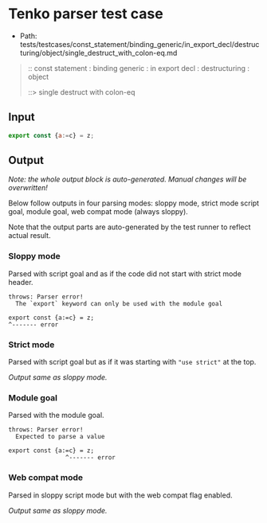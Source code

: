 # Tenko parser test case

- Path: tests/testcases/const_statement/binding_generic/in_export_decl/destructuring/object/single_destruct_with_colon-eq.md

> :: const statement : binding generic : in export decl : destructuring : object
>
> ::> single destruct with colon-eq

## Input

`````js
export const {a:=c} = z;
`````

## Output

_Note: the whole output block is auto-generated. Manual changes will be overwritten!_

Below follow outputs in four parsing modes: sloppy mode, strict mode script goal, module goal, web compat mode (always sloppy).

Note that the output parts are auto-generated by the test runner to reflect actual result.

### Sloppy mode

Parsed with script goal and as if the code did not start with strict mode header.

`````
throws: Parser error!
  The `export` keyword can only be used with the module goal

export const {a:=c} = z;
^------- error
`````

### Strict mode

Parsed with script goal but as if it was starting with `"use strict"` at the top.

_Output same as sloppy mode._

### Module goal

Parsed with the module goal.

`````
throws: Parser error!
  Expected to parse a value

export const {a:=c} = z;
                ^------- error
`````


### Web compat mode

Parsed in sloppy script mode but with the web compat flag enabled.

_Output same as sloppy mode._
